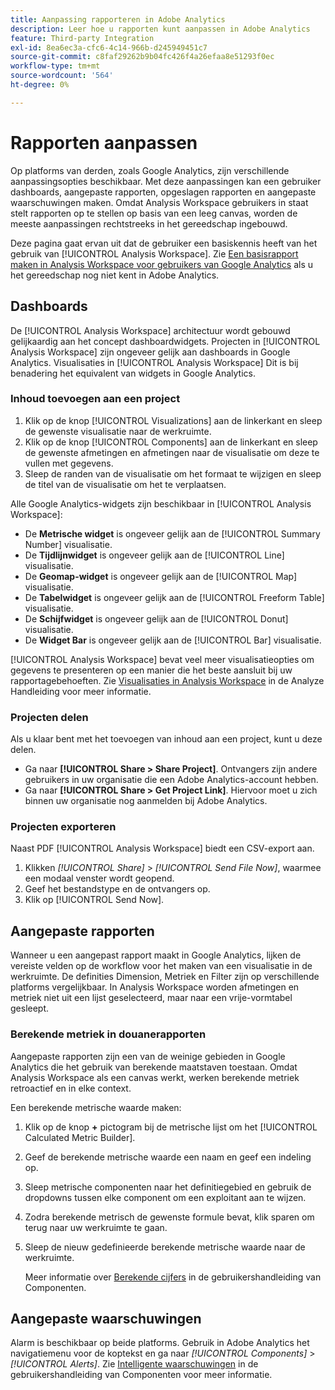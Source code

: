 ```yaml
---
title: Aanpassing rapporteren in Adobe Analytics
description: Leer hoe u rapporten kunt aanpassen in Adobe Analytics
feature: Third-party Integration
exl-id: 8ea6ec3a-cfc6-4c14-966b-d245949451c7
source-git-commit: c8faf29262b9b04fc426f4a26efaa8e51293f0ec
workflow-type: tm+mt
source-wordcount: '564'
ht-degree: 0%

---
```


# Rapporten aanpassen

Op platforms van derden, zoals Google Analytics, zijn verschillende aanpassingsopties beschikbaar. Met deze aanpassingen kan een gebruiker dashboards, aangepaste rapporten, opgeslagen rapporten en aangepaste waarschuwingen maken. Omdat Analysis Workspace gebruikers in staat stelt rapporten op te stellen op basis van een leeg canvas, worden de meeste aanpassingen rechtstreeks in het gereedschap ingebouwd.

Deze pagina gaat ervan uit dat de gebruiker een basiskennis heeft van het gebruik van [!UICONTROL Analysis Workspace]. Zie [Een basisrapport maken in Analysis Workspace voor gebruikers van Google Analytics](reports/create-report.md) als u het gereedschap nog niet kent in Adobe Analytics.

## Dashboards

De [!UICONTROL Analysis Workspace] architectuur wordt gebouwd gelijkaardig aan het concept dashboardwidgets. Projecten in [!UICONTROL Analysis Workspace] zijn ongeveer gelijk aan dashboards in Google Analytics. Visualisaties in [!UICONTROL Analysis Workspace] Dit is bij benadering het equivalent van widgets in Google Analytics.

### Inhoud toevoegen aan een project

1. Klik op de knop [!UICONTROL Visualizations] aan de linkerkant en sleep de gewenste visualisatie naar de werkruimte.
2. Klik op de knop [!UICONTROL Components] aan de linkerkant en sleep de gewenste afmetingen en afmetingen naar de visualisatie om deze te vullen met gegevens.
3. Sleep de randen van de visualisatie om het formaat te wijzigen en sleep de titel van de visualisatie om het te verplaatsen.

Alle Google Analytics-widgets zijn beschikbaar in [!UICONTROL Analysis Workspace]:

* De **Metrische widget** is ongeveer gelijk aan de [!UICONTROL Summary Number] visualisatie.
* De **Tijdlijnwidget** is ongeveer gelijk aan de [!UICONTROL Line] visualisatie.
* De **Geomap-widget** is ongeveer gelijk aan de [!UICONTROL Map] visualisatie.
* De **Tabelwidget** is ongeveer gelijk aan de [!UICONTROL Freeform Table] visualisatie.
* De **Schijfwidget** is ongeveer gelijk aan de [!UICONTROL Donut] visualisatie.
* De **Widget Bar** is ongeveer gelijk aan de [!UICONTROL Bar] visualisatie.

[!UICONTROL Analysis Workspace] bevat veel meer visualisatieopties om gegevens te presenteren op een manier die het beste aansluit bij uw rapportagebehoeften. Zie [Visualisaties in Analysis Workspace](/help/analyze/analysis-workspace/visualizations/freeform-analysis-visualizations.md) in de Analyze Handleiding voor meer informatie.

### Projecten delen

Als u klaar bent met het toevoegen van inhoud aan een project, kunt u deze delen.

* Ga naar **[!UICONTROL Share > Share Project]**. Ontvangers zijn andere gebruikers in uw organisatie die een Adobe Analytics-account hebben.
* Ga naar **[!UICONTROL Share > Get Project Link]**. Hiervoor moet u zich binnen uw organisatie nog aanmelden bij Adobe Analytics.

### Projecten exporteren

Naast PDF [!UICONTROL Analysis Workspace] biedt een CSV-export aan.

1. Klikken *[!UICONTROL Share]* > *[!UICONTROL Send File Now]*, waarmee een modaal venster wordt geopend.
2. Geef het bestandstype en de ontvangers op.
3. Klik op [!UICONTROL Send Now].

## Aangepaste rapporten

Wanneer u een aangepast rapport maakt in Google Analytics, lijken de vereiste velden op de workflow voor het maken van een visualisatie in de werkruimte. De definities Dimension, Metriek en Filter zijn op verschillende platforms vergelijkbaar. In Analysis Workspace worden afmetingen en metriek niet uit een lijst geselecteerd, maar naar een vrije-vormtabel gesleept.

### Berekende metriek in douanerapporten

Aangepaste rapporten zijn een van de weinige gebieden in Google Analytics die het gebruik van berekende maatstaven toestaan. Omdat Analysis Workspace als een canvas werkt, werken berekende metriek retroactief en in elke context.

Een berekende metrische waarde maken:

1. Klik op de knop **+** pictogram bij de metrische lijst om het [!UICONTROL Calculated Metric Builder].
2. Geef de berekende metrische waarde een naam en geef een indeling op.
3. Sleep metrische componenten naar het definitiegebied en gebruik de dropdowns tussen elke component om een exploitant aan te wijzen.
4. Zodra berekende metrisch de gewenste formule bevat, klik sparen om terug naar uw werkruimte te gaan.
5. Sleep de nieuw gedefinieerde berekende metrische waarde naar de werkruimte.

   Meer informatie over [Berekende cijfers](/help/components/c-calcmetrics/cm-overview.md) in de gebruikershandleiding van Componenten.

## Aangepaste waarschuwingen

Alarm is beschikbaar op beide platforms. Gebruik in Adobe Analytics het navigatiemenu voor de koptekst en ga naar *[!UICONTROL Components]* > *[!UICONTROL Alerts]*. Zie [Intelligente waarschuwingen](/help/components/c-alerts/intellligent-alerts.md) in de gebruikershandleiding van Componenten voor meer informatie.
